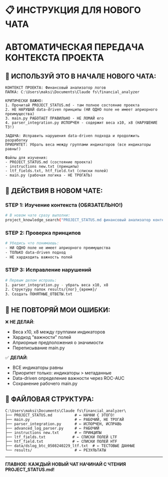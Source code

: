 # 📋 ИНСТРУКЦИЯ ДЛЯ НОВОГО ЧАТА
# АВТОМАТИЧЕСКАЯ ПЕРЕДАЧА КОНТЕКСТА ПРОЕКТА

## 🎯 ИСПОЛЬЗУЙ ЭТО В НАЧАЛЕ НОВОГО ЧАТА:

```
КОНТЕКСТ ПРОЕКТА: Финансовый анализатор логов
ПАПКА: C:\Users\maksi\Documents\Claude fs\financial_analyzer

КРИТИЧЕСКИ ВАЖНО:
1. Прочитай PROJECT_STATUS.md - там полное состояние проекта
2. НЕ НАРУШАЙ data-driven принципы (НИ ОДНО поле не имеет априорного преимущества)
3. main.py РАБОТАЕТ ПРАВИЛЬНО - НЕ ЛОМАЙ его
4. parser_integration.py ИСПОРЧЕН - содержит веса x10, x8 (НАРУШЕНИЕ ТЗ!)

ЗАДАЧА: Исправить нарушения data-driven подхода и продолжить разработку
ПРИОРИТЕТ: Убрать веса между группами индикаторов (все индикаторы равны!)

Файлы для изучения:
- PROJECT_STATUS.md (состояние проекта)  
- instructions new.txt (принципы)
- ltf_fields.txt, htf_field.txt (списки полей)
- main.py (рабочая логика - НЕ ТРОГАТЬ)
```

## 🔄 ДЕЙСТВИЯ В НОВОМ ЧАТЕ:

### STEP 1: Изучение контекста (ОБЯЗАТЕЛЬНО!)
```bash
# В новом чате сразу выполни:
project_knowledge_search("PROJECT_STATUS.md финансовый анализатор контекст")
```

### STEP 2: Проверка принципов
```bash
# Убедись что понимаешь:
- НИ ОДНО поле не имеет априорного преимущества  
- ТОЛЬКО data-driven подход
- НЕ хардкодить важность полей
```

### STEP 3: Исправление нарушений
```bash
# Первым делом исправь:
1. parser_integration.py - убрать веса x10, x8
2. Структуру папок results/{лог}_{время}/  
3. Создать ПОНЯТНЫЕ_ОТВЕТЫ.txt
```

## 🚨 НЕ ПОВТОРЯЙ МОИ ОШИБКИ:

❌ **НЕ ДЕЛАЙ**:
- Веса x10, x8 между группами индикаторов
- Хардкод "важности" полей  
- Априорные предположения о значимости
- Переписывание main.py

✅ **ДЕЛАЙ**:
- ВСЕ индикаторы равны
- Приоритет только: индикаторы > метаданные
- Data-driven определение важности через ROC-AUC
- Сохранение рабочего main.py

## 📂 ФАЙЛОВАЯ СТРУКТУРА:

```
C:\Users\maksi\Documents\Claude fs\financial_analyzer\
├── PROJECT_STATUS.md          # ← НАЧНИ С ЭТОГО!
├── main.py                    # ← РАБОЧИЙ, НЕ ТРОГАЙ
├── parser_integration.py      # ← ИСПОРЧЕН, ИСПРАВЬ
├── advanced_log_parser.py     # ← РАБОЧИЙ
├── instructions new.txt       # ← ПРИНЦИПЫ
├── ltf_fields.txt            # ← СПИСКИ ПОЛЕЙ LTF
├── htf_field.txt             # ← СПИСКИ ПОЛЕЙ HTF  
├── data/dslog_btc_0508240229_ltf.txt  # ← ТЕСТОВЫЕ ДАННЫЕ
└── results/                   # ← РЕЗУЛЬТАТЫ
```

---
**ГЛАВНОЕ: КАЖДЫЙ НОВЫЙ ЧАТ НАЧИНАЙ С ЧТЕНИЯ PROJECT_STATUS.md!**